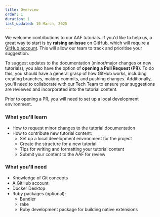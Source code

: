 ```yaml
---
title: Overview
order: 1
duration: 1
last_updated: 10 March, 2025
---
```


We welcome contributions to our AAF tutorials. If you'd like to help us, a great way to start is by **raising an issue** on GitHub, which will require a [GitHub account](https://github.com). This will allow our team to track and prioritise your suggestion.

To suggest updates to the documentation (minor/major changes or new tutorials), you also have the option of **opening a Pull Request (PR)**. To do this, you should have a general grasp of how GitHub works, including creating branches, making commits, and pushing changes. Additionally, you'll need to collaborate with our Tech Team to ensure your suggestions are reviewed and incorporated into the tutorial content.

Prior to opening a PR, you will need to set up a local development environment.

### What you'll learn

- How to request minor changes to the tutorial documentation
- How to contribute new tutorial content:
  - Set up a local development environment for the project
  - Create the structure for a new tutorial
  - Tips for writing and formatting your tutorial content
  - Submit your content to the AAF for review

### What you'll need

- Knowledge of Git concepts
- A GitHub account
- Docker Desktop
- Ruby packages (optional):
  - Bundler
  - rake
  - Ruby development package for building native extensions
